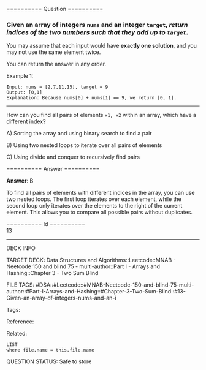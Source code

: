 ========== Question ==========  

### Given an array of integers `nums` and an integer `target`, _return indices of the two numbers such that they add up to `target`_.

You may assume that each input would have **exactly one solution**, and you may
not use the same element twice.

You can return the answer in any order.

Example 1:

```
Input: nums = [2,7,11,15], target = 9
Output: [0,1]
Explanation: Because nums[0] + nums[1] == 9, we return [0, 1].
```

---

How can you find all pairs of elements `x1, x2` within an array, which have a
different index?

A) Sorting the array and using binary search to find a pair

B) Using two nested loops to iterate over all pairs of elements

C) Using divide and conquer to recursively find pairs  

========== Answer ==========  

**Answer**: B

To find all pairs of elements with different indices in the array, you can use
two nested loops. The first loop iterates over each element, while the second
loop only iterates over the elements to the right of the current element. This
allows you to compare all possible pairs without duplicates.

========== Id ==========  
13

---

DECK INFO

TARGET DECK: Data Structures and Algorithms::Leetcode::MNAB - Neetcode 150 and blind 75 - multi-author::Part I - Arrays and Hashing::Chapter 3 - Two Sum Blind

FILE TAGS: #DSA::#Leetcode::#MNAB-Neetcode-150-and-blind-75-multi-author::#Part-I-Arrays-and-Hashing::#Chapter-3-Two-Sum-Blind::#13-Given-an-array-of-integers-nums-and-an-i

Tags:

Reference:

Related:

```dataview
LIST
where file.name = this.file.name
```
QUESTION STATUS: Safe to store
